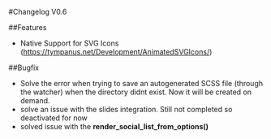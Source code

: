 #Changelog V0.6

##Features
- Native Support for SVG Icons (https://tympanus.net/Development/AnimatedSVGIcons/)

##Bugfix
- Solve the error when trying to save an autogenerated SCSS file (through the watcher) when the directory didnt exist. Now it will be created on demand.
- solve an issue with the slides integration. Still not completed so deactivated for now
- solved issue with the **render_social_list_from_options()**
